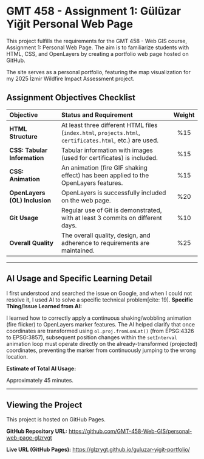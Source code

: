 # GMT 458 - Assignment 1: Gülüzar Yiğit Personal Web Page
This project fulfills the requirements for the GMT 458 - Web GIS course, Assignment 1: Personal Web Page. The aim is to familiarize students with HTML, CSS, and OpenLayers by creating a portfolio web page hosted on GitHub.

The site serves as a personal portfolio, featuring the map visualization for my 2025 İzmir Wildfire Impact Assessment project.

## Assignment Objectives Checklist

| Objective | Status and Requirement | Weight |
| :--- | :--- | :---: |
| **HTML Structure** | At least three different HTML files (`index.html`, `projects.html`, `certificates.html`, etc.) are used. | %15 |
| **CSS: Tabular Information** | Tabular information with images (used for certificates) is included. | %15 |
| **CSS: Animation** | An animation (fire GIF shaking effect) has been applied to the OpenLayers features. | %15 |
| **OpenLayers (OL) Inclusion** | OpenLayers is successfully included on the web page. | %20 |
| **Git Usage** | Regular use of Git is demonstrated, with at least 3 commits on different days. | %10 |
| **Overall Quality** | The overall quality, design, and adherence to requirements are maintained. | %25 |

---

## AI Usage and Specific Learning Detail

I first understood and searched the issue on Google, and when I could not resolve it, I used AI to solve a specific technical problem[cite: 19].
**Specific Thing/Issue Learned from AI:**

I learned how to correctly apply a continuous shaking/wobbling animation (fire flicker) to OpenLayers marker features. The AI helped clarify that once coordinates are transformed using `ol.proj.fromLonLat()` (from EPSG:4326 to EPSG:3857), subsequent position changes within the `setInterval` animation loop must operate directly on the already-transformed (projected) coordinates, preventing the marker from continuously jumping to the wrong location.

**Estimate of Total AI Usage:**

Approximately 45 minutes.

---

## Viewing the Project

This project is hosted on GitHub Pages.

**GitHub Repository URL:** https://github.com/GMT-458-Web-GIS/personal-web-page-glzrygt

**Live URL (GitHub Pages):** https://glzrygt.github.io/guluzar-yigit-portfolio/
